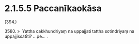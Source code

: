 # 2.1.5.5 Paccanīkaokāsa

(394.)

3580\. »  Yattha cakkhundriyaṃ na uppajjati tattha sotindriyaṃ na uppajjissatīti? …pe… .

